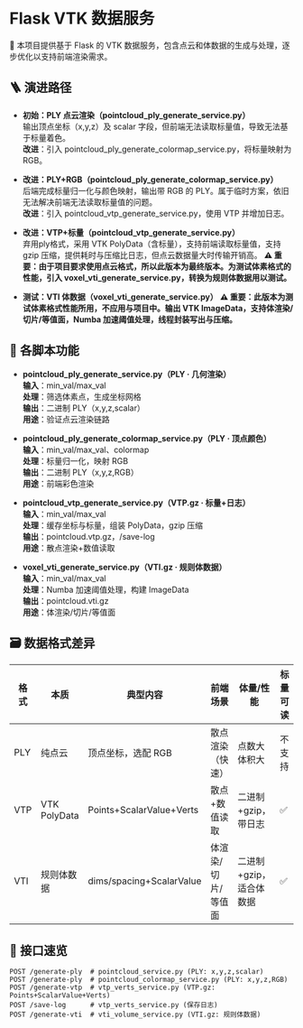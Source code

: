 # Flask VTK 数据服务

🧭 本项目提供基于 Flask 的 VTK 数据服务，包含点云和体数据的生成与处理，逐步优化以支持前端渲染需求。

## 🪜 演进路径

- **初始：PLY 点云渲染（pointcloud_ply_generate_service.py）**  
  输出顶点坐标（x,y,z）及 scalar 字段，但前端无法读取标量值，导致无法基于标量着色。  
  **改进**：引入 pointcloud_ply_generate_colormap_service.py，将标量映射为 RGB。

- **改进：PLY+RGB（pointcloud_ply_generate_colormap_service.py）**  
  后端完成标量归一化与颜色映射，输出带 RGB 的 PLY。属于临时方案，依旧无法解决前端无法读取标量值的问题。  
  **改进**：引入 pointcloud_vtp_generate_service.py，使用 VTP 并增加日志。

- **改进：VTP+标量（pointcloud_vtp_generate_service.py）**  
  弃用ply格式，采用 VTK PolyData（含标量），支持前端读取标量值，支持 gzip 压缩，提供耗时与压缩比日志，但点云数据量大时传输开销高。 
  **⚠️ 重要：由于项目要求使用点云格式，所以此版本为最终版本。为测试体素格式的性能，引入 voxel_vti_generate_service.py，转换为规则体数据用以测试。**

- **测试：VTI 体数据（voxel_vti_generate_service.py）**
  **⚠️ 重要：此版本为测试体素格式性能所用，不应用与项目中。输出 VTK ImageData，支持体渲染/切片/等值面，Numba 加速阈值处理，线程封装写出与压缩。**

## 🧩 各脚本功能

- **pointcloud_ply_generate_service.py（PLY · 几何渲染）**  
  **输入**：min_val/max_val  
  **处理**：筛选体素点，生成坐标网格  
  **输出**：二进制 PLY（x,y,z,scalar）  
  **用途**：验证点云渲染链路

- **pointcloud_ply_generate_colormap_service.py（PLY · 顶点颜色）**  
  **输入**：min_val/max_val、colormap  
  **处理**：标量归一化，映射 RGB  
  **输出**：二进制 PLY（x,y,z,RGB）  
  **用途**：前端彩色渲染

- **pointcloud_vtp_generate_service.py（VTP.gz · 标量+日志）**  
  **输入**：min_val/max_val  
  **处理**：缓存坐标与标量，组装 PolyData，gzip 压缩  
  **输出**：pointcloud.vtp.gz，/save-log  
  **用途**：散点渲染+数值读取

- **voxel_vti_generate_service.py（VTI.gz · 规则体数据）**  
  **输入**：min_val/max_val  
  **处理**：Numba 加速阈值处理，构建 ImageData  
  **输出**：pointcloud.vti.gz  
  **用途**：体渲染/切片/等值面

## 🗃️ 数据格式差异

| 格式 | 本质             | 典型内容                  | 前端场景            | 体量/性能             | 标量可读 |
|------|------------------|--------------------------|--------------------|----------------------|----------|
| PLY  | 纯点云           | 顶点坐标，选配 RGB       | 散点渲染（快速）   | 点数大体积大         | 不支持 |
| VTP  | VTK PolyData     | Points+ScalarValue+Verts | 散点+数值读取      | 二进制+gzip，带日志  | ✅       |
| VTI  | 规则体数据       | dims/spacing+ScalarValue | 体渲染/切片/等值面 | 二进制+gzip，适合体数据 | ✅       |

## 🔌 接口速览

```http
POST /generate-ply  # pointcloud_service.py (PLY: x,y,z,scalar)
POST /generate-ply  # pointcloud_colormap_service.py (PLY: x,y,z,RGB)
POST /generate-vtp  # vtp_verts_service.py (VTP.gz: Points+ScalarValue+Verts)
POST /save-log      # vtp_verts_service.py (保存日志)
POST /generate-vti  # vti_volume_service.py (VTI.gz: 规则体数据)




